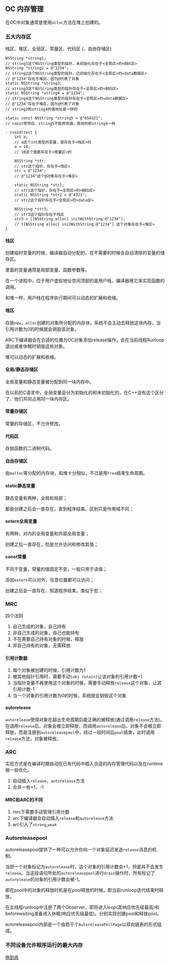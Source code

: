 ## OC 内存管理

在OC中对象通常是使用`alloc`方法在堆上创建的。

### 五大内存区

栈区、堆区、全局区、常量区、代码区 (、自由存储区)

```
NSString *string1;	
// string1这个NSString类型的指针，未初始化存在于<全局区>的<BBS区>
NSString *string2 = @"1234";	
// string2这个NSString类型的指针，已初始化存在于<全局区>的<data数据区>
// @"1234"存在于堆区，因为@代表了对象
static NSString *string3;
// string3这个NSString类型的指针存在于<全局区>的<BBS区>
static NSString *string4 = @"1234";
// string4这个NSString类型的指针存在于<全局区>的<data数据区>
// @"1234"存在于堆区，因为@代表了对象
// string2和string4的值地址是一样的

static const NSString *string5 = @"654321";
// const修饰后，string5不能修改值。其他的和string4一样

- (void)test {
	int a;
	// a这个int类型的变量，是存在于<栈区>的
	a = 10;
	// 10这个值是存在于<常量区>的
	
	NSString *str;
	// str这个指针，存在于<栈区>
	str = @"1234";
	// @"1234"这个@对象存在于<堆区>
	
	static NSString *str1;
	// str1这个指针，存在于<全局区>的<BBS区>
	static NSString *str2 = @"4321";
	// str2这个指针存在于<全局区>的<data区>
	
	NSString *str3;
	// str3这个指针存在于栈区
	str3 = [[NSString alloc] initWithString:@"1234"];
	// [[NSString alloc] initWithString:@"1234"] 这个对象存在于<堆区>
}
```

#### 栈区

创建临时变量的时候，编译器自动分配的，在不需要的时候会自动清除的变量的储存区。

里面的变量通常是局部变量、函数参数等。

在一个进程中，位于用户虚拟地址空间顶部的是用户栈，编译器用它来实现函数的调用。

和堆一样，用户栈在程序执行期间可以动态的扩展和收缩。

#### 堆区

存放`new`，`alloc`创建的对象所分配的内存块，系统不会主动去释放这块内存，当引用计数为0的时候就会销毁该对象。

ARC下编译器会在合适的位置为OC对象添加release操作。会在当前线程Runloop退出或者休眠时销毁这些对象。

堆可以动态的扩展和收缩。

#### 全局/静态存储区

全局变量和静态变量被分配到同一块内存中。

在以前的C语言中，全局变量会分为初始化的和未初始化的，在C++没有这个区分了，他们共同占用同一块内存区。

#### 常量存储区

常量的存储区，不允许修改。

#### 代码区

存放函数的二进制代码。

#### 自由存储区

由`malloc`等分配的内存块，和堆十分相似，不过是用`free`结束生命周期。

#### static静态变量

静态变量有两种，全局和局部；

都是创建之后会一直存在，直到程序结束。区别只是作用域不同；

#### extern全局变量

有两种，对内的全局变量和外部全局变量；

创建之后一直存在，但是允许访问和修改其值；

#### const常量

不同于变量，常量的值固定不变，一般只用于读值；

添加`extern`可以对外，任意位置都可以访问；

创建之后会一直存在，知道程序结束。类似于宏；

### MRC

四个法则

1. 自己生成的对象，自己持有
2. 非自己生成的对象，自己也能持有
3. 不在需要自己持有对象的时候，释放
4. 非自己持有的对象，无需释放

#### 引用计数器

1. 每个对象被创建的时候，引用计数为1
2. 被其他指针引用时，需要手动`[obj retain]`让该对象的引用计数+1
3. 当指针变量不再使用这个对象的时候，需要手动释放`release`这个对象，让其引用计数-1
4. 当一个对象的引用计数为0的时候，系统就会销毁这个对象

#### autorelease

`autorelease`使得对象在超出生命周期后能正确的被释放(通过调用`release`方法)。在调用`release`后，对象会被立即释放，而调用`autorelease`后，对象不会被立即释放，而是注册到`autoreleasepool`中，经过一段时间后`pool`结束，此时调用`release`方法，对象被释放。

### ARC

实现方式是在编译时期自动在已有代码中插入合适的内存管理代码以及在runtime做一些优化。

1. 自动插入`release`，`autorelease`方法
2. 合并一些+1，-1

#### MRC和ARC的不同

1. mrc下需要手动管理引用计数
2. arc下编译器会自动插入`release`和`autorelease`方法
3. arc引入了`strong`,`weak`

### Autoreleasepool

autoreleasepool提供了一种可以允许你向一个对象延迟发送`release`消息的机制。

当把一个对象标记为`autorelease`时，这个对象的引用计数会+1，但是并不会发生`release`。当这段语句所处的`autoreleasepool`进行`drain`操作时，所有标记了`autorelease`的对象的引用计数会被-1。

即在pool中的对象的释放时机是在pool释放的时候，即当前runloop迭代结束时释放。

在主线程runloop中注册了两个Observer，即将进入loop(其响应优先级最高)和beforewaiting准备进入休眠(响应优先级最低)。分别实现创建pool和释放pool。

autoreleasepool内部是一个由若干个`AutoreleasePollPage`以双向链表的形式组成。

### 不同设备允许程序运行的最大内存

[拖到底](https://www.jianshu.com/p/5eac83471b23)